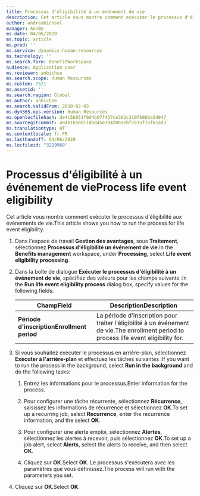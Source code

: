 ```yaml
---
title: Processus d'éligibilité à un événement de vie
description: Cet article vous montre comment exécuter le processus d'éligibilité aux événements de vie.
author: andreabichsel
manager: AnnBe
ms.date: 04/06/2020
ms.topic: article
ms.prod: ''
ms.service: dynamics-human-resources
ms.technology: ''
ms.search.form: BenefitWorkspace
audience: Application User
ms.reviewer: anbichse
ms.search.scope: Human Resources
ms.custom: 7521
ms.assetid: ''
ms.search.region: Global
ms.author: anbichse
ms.search.validFrom: 2020-02-03
ms.dyn365.ops.version: Human Resources
ms.openlocfilehash: de4c5b951f9d4b07f457ce392c310fb96ba34947
ms.sourcegitcommit: a9461650d11d6845e1942865ebf7e35f75f61ad3
ms.translationtype: HT
ms.contentlocale: fr-FR
ms.lasthandoff: 04/06/2020
ms.locfileid: "3229968"
---
```

# <a name="process-life-event-eligibility"></a><span data-ttu-id="de182-103">Processus d'éligibilité à un événement de vie</span><span class="sxs-lookup"><span data-stu-id="de182-103">Process life event eligibility</span></span>

<span data-ttu-id="de182-104">Cet article vous montre comment exécuter le processus d'éligibilité aux événements de vie.</span><span class="sxs-lookup"><span data-stu-id="de182-104">This article shows you how to run the process for life event eligibility.</span></span>

1. <span data-ttu-id="de182-105">Dans l'espace de travail **Gestion des avantages**, sous **Traitement**, sélectionnez **Processus d'éligibilité un événement de vie**.</span><span class="sxs-lookup"><span data-stu-id="de182-105">In the **Benefits management** workspace, under **Processing**, select **Life event eligibility processing**.</span></span>

2. <span data-ttu-id="de182-106">Dans la boîte de dialogue **Exécuter le processus d'éligibilité à un événement de vie**, spécifiez des valeurs pour les champs suivants :</span><span class="sxs-lookup"><span data-stu-id="de182-106">In the **Run life event eligibility process** dialog box, specify values for the following fields:</span></span>

   | <span data-ttu-id="de182-107">Champ</span><span class="sxs-lookup"><span data-stu-id="de182-107">Field</span></span> | <span data-ttu-id="de182-108">Description</span><span class="sxs-lookup"><span data-stu-id="de182-108">Description</span></span> |
   | --- | --- |
   | <span data-ttu-id="de182-109">**Période d'inscription**</span><span class="sxs-lookup"><span data-stu-id="de182-109">**Enrollment period**</span></span> | <span data-ttu-id="de182-110">La période d'inscription pour traiter l'éligibilité à un événement de vie.</span><span class="sxs-lookup"><span data-stu-id="de182-110">The enrollment period to process life event eligibility for.</span></span> |

3. <span data-ttu-id="de182-111">Si vous souhaitez exécuter le processus en arrière-plan, sélectionnez **Exécuter à l'arrière-plan** et effectuez les tâches suivantes :</span><span class="sxs-lookup"><span data-stu-id="de182-111">If you want to run the process in the background, select **Run in the background** and do the following tasks:</span></span>

   1. <span data-ttu-id="de182-112">Entrez les informations pour le processus.</span><span class="sxs-lookup"><span data-stu-id="de182-112">Enter information for the process.</span></span>

   2. <span data-ttu-id="de182-113">Pour configurer une tâche récurrente, sélectionnez **Récurrence**, saisissez les informations de récurrence et sélectionnez **OK**.</span><span class="sxs-lookup"><span data-stu-id="de182-113">To set up a recurring job, select **Recurrence**, enter the recurrence information, and the select **OK**.</span></span>

   3. <span data-ttu-id="de182-114">Pour configurer une alerte emploi, sélectionnez **Alertes**, sélectionnez les alertes à recevoir, puis sélectionnez **OK**.</span><span class="sxs-lookup"><span data-stu-id="de182-114">To set up a job alert, select **Alerts**, select the alerts to receive, and then select **OK**.</span></span>

   4. <span data-ttu-id="de182-115">Cliquez sur **OK**.</span><span class="sxs-lookup"><span data-stu-id="de182-115">Select **OK**.</span></span> <span data-ttu-id="de182-116">Le processus s'exécutera avec les paramètres que vous définissez.</span><span class="sxs-lookup"><span data-stu-id="de182-116">The process will run with the parameters you set.</span></span>

4. <span data-ttu-id="de182-117">Cliquez sur **OK**.</span><span class="sxs-lookup"><span data-stu-id="de182-117">Select **OK**.</span></span>
